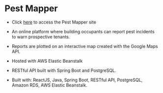 # Pest Mapper

* Click [here](http://pestmapper-env.eba-2ypfqjyc.us-east-2.elasticbeanstalk.com/) to access the Pest Mapper site

* An online platform where building occupants can report pest incidents to warn prospective tenants.

* Reports are plotted on an interactive map created with the Google Maps API.

* Hosted with AWS Elastic Beanstalk

* RESTful API built with Spring Boot and PostgreSQL.

* Built with: ReactJS, Java, Spring Boot, RESTful API, PostgreSQL, Amazon RDS, AWS Elastic Beanstalk.


